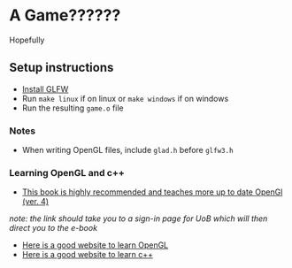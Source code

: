 # A Game??????

Hopefully

## Setup instructions

- [Install GLFW](https://www.glfw.org/download.html)
- Run `make linux` if on linux or `make windows` if on windows
- Run the resulting `game.o` file

### Notes

- When writing OpenGL files, include `glad.h` before `glfw3.h`

### Learning OpenGL and c++

- [This book is highly recommended and teaches more up to date OpenGl (ver. 4)](https://linker2.worldcat.org/?jHome=https%3A%2F%2Fbris.idm.oclc.org%2Flogin%3Furl%3Dhttps%3A%2F%2Flearning.oreilly.com%2Flibrary%2Fview%2F~%2F9780133365023%2F%3Far%26orpq%26email%3D%5Eu&linktype=best&jHomeSig=18d1b86a967d5206742890e689759fabdaea0ebe6659ddee4ef995593108d486)

_note: the link should take you to a sign-in page for UoB which will then direct you to the e-book_

- [Here is a good website to learn OpenGL](https://www.learnopengl.com/)
- [Here is a good website to learn c++](https://www.learncpp.com/)
